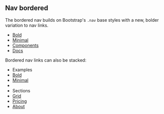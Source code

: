 ## Nav bordered

The bordered nav builds on Bootstrap's `.nav` base styles with a new, bolder variation to nav links.


<ul class="nav nav-bordered">
  <li class="active">
    <a href="#">Bold</a>
  </li>
  <li>
    <a href="#">Minimal</a>
  </li>
  <li>
    <a href="#">Components</a>
  </li>
  <li>
    <a href="#">Docs</a>
  </li>
</ul>


Bordered nav links can also be stacked:


<ul class="nav nav-bordered nav-stacked">
  <li class="nav-header">Examples</li>
  <li class="active">
    <a href="#">Bold</a>
  </li>
  <li><a href="#">Minimal</a></li>

  <li class="nav-divider"></li>
  <li class="nav-header">Sections</li>

  <li><a href="#">Grid</a></li>
  <li><a href="#">Pricing</a></li>
  <li><a href="#">About</a></li>
</ul>

